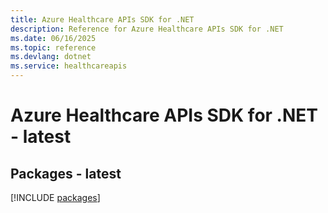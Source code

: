 ```yaml
---
title: Azure Healthcare APIs SDK for .NET
description: Reference for Azure Healthcare APIs SDK for .NET
ms.date: 06/16/2025
ms.topic: reference
ms.devlang: dotnet
ms.service: healthcareapis
---
```

# Azure Healthcare APIs SDK for .NET - latest
## Packages - latest
[!INCLUDE [packages](healthcare-apis-index.md)]